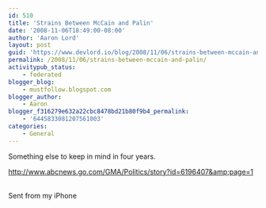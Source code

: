 ```yaml
---
id: 510
title: 'Strains Between McCain and Palin'
date: '2008-11-06T18:49:00-08:00'
author: 'Aaron Lord'
layout: post
guid: 'https://www.devlord.io/blog/2008/11/06/strains-between-mccain-and-palin/'
permalink: /2008/11/06/strains-between-mccain-and-palin/
activitypub_status:
    - federated
blogger_blog:
    - mustfollow.blogspot.com
blogger_author:
    - Aaron
blogger_f316279e632a22cbc8478bd21b80f9b4_permalink:
    - '6445833081207561003'
categories:
    - General
---
```


Something else to keep in mind in four years.<p><a href="http://www.abcnews.go.com/GMA/Politics/story?id=6196407&amp;page=1">http://www.abcnews.go.com/GMA/Politics/story?id=6196407&amp;page=1</a><p><br>Sent from my iPhone<div class="blogger-post-footer"></div>